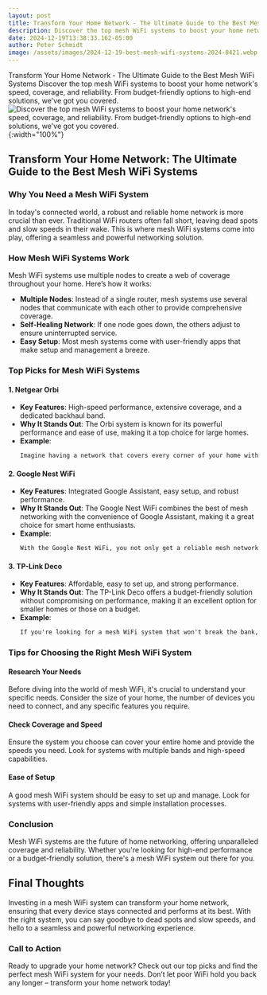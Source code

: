 ```yaml
---
layout: post
title: Transform Your Home Network - The Ultimate Guide to the Best Mesh WiFi Systems
description: Discover the top mesh WiFi systems to boost your home network's speed, coverage, and reliability. From budget-friendly options to high-end solutions, we've got you covered.
date: 2024-12-19T13:38:33.162-05:00
author: Peter Schmidt
image: /assets/images/2024-12-19-best-mesh-wifi-systems-2024-8421.webp
---
```

Transform Your Home Network - The Ultimate Guide to the Best Mesh WiFi Systems
Discover the top mesh WiFi systems to boost your home network's speed, coverage, and reliability. From budget-friendly options to high-end solutions, we've got you covered.
![Discover the top mesh WiFi systems to boost your home network's speed, coverage, and reliability. From budget-friendly options to high-end solutions, we've got you covered.]( {{page.image}} ){:width="100%"}

## Transform Your Home Network: The Ultimate Guide to the Best Mesh WiFi Systems

### Why You Need a Mesh WiFi System

In today's connected world, a robust and reliable home network is more crucial than ever. Traditional WiFi routers often fall short, leaving dead spots and slow speeds in their wake. This is where mesh WiFi systems come into play, offering a seamless and powerful networking solution.

### How Mesh WiFi Systems Work

Mesh WiFi systems use multiple nodes to create a web of coverage throughout your home. Here’s how it works:

- **Multiple Nodes**: Instead of a single router, mesh systems use several nodes that communicate with each other to provide comprehensive coverage.
- **Self-Healing Network**: If one node goes down, the others adjust to ensure uninterrupted service.
- **Easy Setup**: Most mesh systems come with user-friendly apps that make setup and management a breeze.

### Top Picks for Mesh WiFi Systems

#### 1. **Netgear Orbi**
- **Key Features**: High-speed performance, extensive coverage, and a dedicated backhaul band.
- **Why It Stands Out**: The Orbi system is known for its powerful performance and ease of use, making it a top choice for large homes.
- **Example**:
  ```markdown
  Imagine having a network that covers every corner of your home without any drop in speed. The Netgear Orbi delivers just that, ensuring you can stream, work, and play without interruptions.
  ```

#### 2. **Google Nest WiFi**
- **Key Features**: Integrated Google Assistant, easy setup, and robust performance.
- **Why It Stands Out**: The Google Nest WiFi combines the best of mesh networking with the convenience of Google Assistant, making it a great choice for smart home enthusiasts.
- **Example**:
  ```markdown
  With the Google Nest WiFi, you not only get a reliable mesh network but also the power of Google Assistant built into each node. This means you can control your smart home devices and get information with just your voice.
  ```

#### 3. **TP-Link Deco**
- **Key Features**: Affordable, easy to set up, and strong performance.
- **Why It Stands Out**: The TP-Link Deco offers a budget-friendly solution without compromising on performance, making it an excellent option for smaller homes or those on a budget.
- **Example**:
  ```markdown
  If you're looking for a mesh WiFi system that won't break the bank, the TP-Link Deco is a great choice. It provides reliable coverage and is incredibly easy to set up.
  ```

### Tips for Choosing the Right Mesh WiFi System

#### Research Your Needs
Before diving into the world of mesh WiFi, it's crucial to understand your specific needs. Consider the size of your home, the number of devices you need to connect, and any specific features you require.

#### Check Coverage and Speed
Ensure the system you choose can cover your entire home and provide the speeds you need. Look for systems with multiple bands and high-speed capabilities.

#### Ease of Setup
A good mesh WiFi system should be easy to set up and manage. Look for systems with user-friendly apps and simple installation processes.

### Conclusion

Mesh WiFi systems are the future of home networking, offering unparalleled coverage and reliability. Whether you're looking for high-end performance or a budget-friendly solution, there's a mesh WiFi system out there for you.

## Final Thoughts

Investing in a mesh WiFi system can transform your home network, ensuring that every device stays connected and performs at its best. With the right system, you can say goodbye to dead spots and slow speeds, and hello to a seamless and powerful networking experience.

### Call to Action

Ready to upgrade your home network? Check out our top picks and find the perfect mesh WiFi system for your needs. Don’t let poor WiFi hold you back any longer – transform your home network today!
